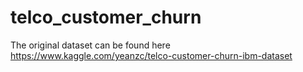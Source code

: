 # telco_customer_churn
The original dataset can be found here https://www.kaggle.com/yeanzc/telco-customer-churn-ibm-dataset
